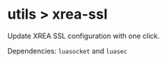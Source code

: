 # utils > xrea-ssl

Update XREA SSL configuration with one click.

Dependencies: `luasocket` and `luasec`